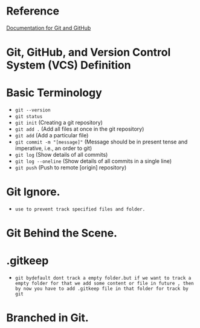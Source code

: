 # Reference

[Documentation for Git and GitHub](https://docs.chaicode.com/git-and-github/)

# Git, GitHub, and Version Control System (VCS) Definition

# Basic Terminology

- `git --version`
- `git status`
- `git init` (Creating a git repository)
- `git add .` (Add all files at once in the git repository)
- `git add` (Add a particular file)
- `git commit -m "[message]"` (Message should be in present tense and imperative, i.e., an order to git)
- `git log` (Show details of all commits)
- `git log --oneline` (Show details of all commits in a single line)
- `git push` (Push to remote [origin] repository)

# Git Ignore.
- `use to prevent track specified files and folder.`

# Git Behind the Scene.

# .gitkeep
- `git bydefault dont track a empty folder.but if we want to track a empty folder for that we add some content or file in future , then by now you have to add .gitkeep file in that folder for track by git`


# Branched in Git.
